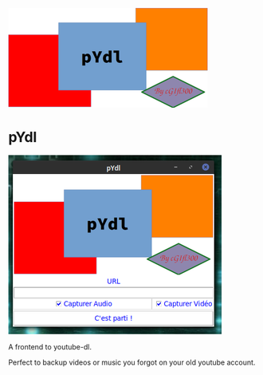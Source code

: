 ![](images/logo-small.png)

# pYdl

![](images/ss2020-07-27.11-21-31.png)

A frontend to youtube-dl.

Perfect to backup videos or music you forgot on your old youtube account.  